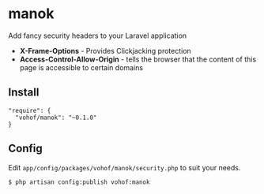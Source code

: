 manok
===

Add fancy security headers to your Laravel application

- **X-Frame-Options** - Provides Clickjacking protection
- **Access-Control-Allow-Origin** - tells the browser that the content of this page is accessible to certain domains

Install
---

```
"require": {
  "vohof/manok": "~0.1.0"
}
```

Config
---

Edit `app/config/packages/vohof/manok/security.php` to suit your needs.

```
$ php artisan config:publish vohof:manok
```
